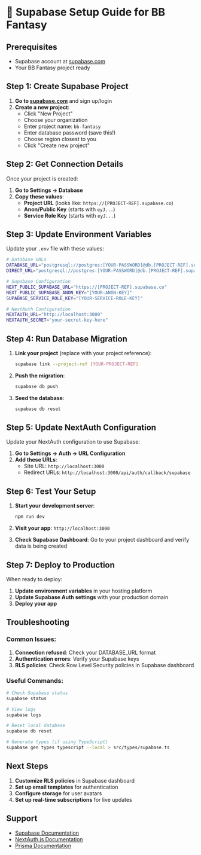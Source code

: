 # 🚀 Supabase Setup Guide for BB Fantasy

## Prerequisites
- Supabase account at [supabase.com](https://supabase.com)
- Your BB Fantasy project ready

## Step 1: Create Supabase Project

1. **Go to [supabase.com](https://supabase.com)** and sign up/login
2. **Create a new project**:
   - Click "New Project"
   - Choose your organization
   - Enter project name: `bb-fantasy`
   - Enter database password (save this!)
   - Choose region closest to you
   - Click "Create new project"

## Step 2: Get Connection Details

Once your project is created:

1. **Go to Settings → Database**
2. **Copy these values**:
   - **Project URL** (looks like: `https://[PROJECT-REF].supabase.co`)
   - **Anon/Public Key** (starts with `eyJ...`)
   - **Service Role Key** (starts with `eyJ...`)

## Step 3: Update Environment Variables

Update your `.env` file with these values:

```bash
# Database URLs
DATABASE_URL="postgresql://postgres:[YOUR-PASSWORD]@db.[PROJECT-REF].supabase.co:5432/postgres"
DIRECT_URL="postgresql://postgres:[YOUR-PASSWORD]@db.[PROJECT-REF].supabase.co:5432/postgres"

# Supabase Configuration
NEXT_PUBLIC_SUPABASE_URL="https://[PROJECT-REF].supabase.co"
NEXT_PUBLIC_SUPABASE_ANON_KEY="[YOUR-ANON-KEY]"
SUPABASE_SERVICE_ROLE_KEY="[YOUR-SERVICE-ROLE-KEY]"

# NextAuth Configuration
NEXTAUTH_URL="http://localhost:3000"
NEXTAUTH_SECRET="your-secret-key-here"
```

## Step 4: Run Database Migration

1. **Link your project** (replace with your project reference):
   ```bash
   supabase link --project-ref [YOUR-PROJECT-REF]
   ```

2. **Push the migration**:
   ```bash
   supabase db push
   ```

3. **Seed the database**:
   ```bash
   supabase db reset
   ```

## Step 5: Update NextAuth Configuration

Update your NextAuth configuration to use Supabase:

1. **Go to Settings → Auth → URL Configuration**
2. **Add these URLs**:
   - Site URL: `http://localhost:3000`
   - Redirect URLs: `http://localhost:3000/api/auth/callback/supabase`

## Step 6: Test Your Setup

1. **Start your development server**:
   ```bash
   npm run dev
   ```

2. **Visit your app**: `http://localhost:3000`

3. **Check Supabase Dashboard**: Go to your project dashboard and verify data is being created

## Step 7: Deploy to Production

When ready to deploy:

1. **Update environment variables** in your hosting platform
2. **Update Supabase Auth settings** with your production domain
3. **Deploy your app**

## Troubleshooting

### Common Issues:

1. **Connection refused**: Check your DATABASE_URL format
2. **Authentication errors**: Verify your Supabase keys
3. **RLS policies**: Check Row Level Security policies in Supabase dashboard

### Useful Commands:

```bash
# Check Supabase status
supabase status

# View logs
supabase logs

# Reset local database
supabase db reset

# Generate types (if using TypeScript)
supabase gen types typescript --local > src/types/supabase.ts
```

## Next Steps

1. **Customize RLS policies** in Supabase dashboard
2. **Set up email templates** for authentication
3. **Configure storage** for user avatars
4. **Set up real-time subscriptions** for live updates

## Support

- [Supabase Documentation](https://supabase.com/docs)
- [NextAuth.js Documentation](https://next-auth.js.org)
- [Prisma Documentation](https://www.prisma.io/docs)
